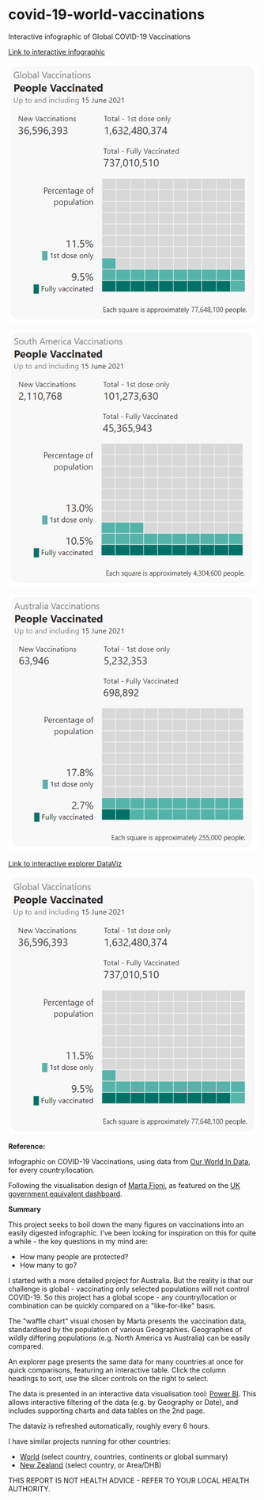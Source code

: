 # covid-19-world-vaccinations
Interactive infographic of Global COVID-19 Vaccinations

[Link to interactive infographic](https://app.powerbi.com/view?r=eyJrIjoiYjg2YWVhMzQtNzM1NC00OTRiLWI1OWMtNmMzYzViMTFjN2ZjIiwidCI6ImRjMWYwNGY1LWMxZTUtNDQyOS1hODEyLTU3OTNiZTQ1YmY5ZCIsImMiOjEwfQ%3D%3D)

[![Click to view and interact with the report](https://github.com/Mike-Honey/covid-19-world-vaccinations/raw/main/covid-19-world-vaccinations-Global.png)](https://app.powerbi.com/view?r=eyJrIjoiYjg2YWVhMzQtNzM1NC00OTRiLWI1OWMtNmMzYzViMTFjN2ZjIiwidCI6ImRjMWYwNGY1LWMxZTUtNDQyOS1hODEyLTU3OTNiZTQ1YmY5ZCIsImMiOjEwfQ%3D%3D)

[![Click to view and interact with the report](https://github.com/Mike-Honey/covid-19-world-vaccinations/raw/main/covid-19-world-vaccinations-South%20America.png)](https://app.powerbi.com/view?r=eyJrIjoiYjg2YWVhMzQtNzM1NC00OTRiLWI1OWMtNmMzYzViMTFjN2ZjIiwidCI6ImRjMWYwNGY1LWMxZTUtNDQyOS1hODEyLTU3OTNiZTQ1YmY5ZCIsImMiOjEwfQ%3D%3D)

[![Click to view and interact with the report](https://github.com/Mike-Honey/covid-19-world-vaccinations/raw/main/covid-19-world-vaccinations-Australia.png)](https://app.powerbi.com/view?r=eyJrIjoiYjg2YWVhMzQtNzM1NC00OTRiLWI1OWMtNmMzYzViMTFjN2ZjIiwidCI6ImRjMWYwNGY1LWMxZTUtNDQyOS1hODEyLTU3OTNiZTQ1YmY5ZCIsImMiOjEwfQ%3D%3D)

[Link to interactive explorer DataViz](https://app.powerbi.com/view?r=eyJrIjoiYjg2YWVhMzQtNzM1NC00OTRiLWI1OWMtNmMzYzViMTFjN2ZjIiwidCI6ImRjMWYwNGY1LWMxZTUtNDQyOS1hODEyLTU3OTNiZTQ1YmY5ZCIsImMiOjEwfQ%3D%3D&pageName=ReportSection858f47ca5126865dfc57)

[![Click to view and interact with the report](https://github.com/Mike-Honey/covid-19-world-vaccinations/raw/main/covid-19-world-vaccinations-Global.png)](https://app.powerbi.com/view?r=eyJrIjoiYjg2YWVhMzQtNzM1NC00OTRiLWI1OWMtNmMzYzViMTFjN2ZjIiwidCI6ImRjMWYwNGY1LWMxZTUtNDQyOS1hODEyLTU3OTNiZTQ1YmY5ZCIsImMiOjEwfQ%3D%3D&pageName=ReportSection858f47ca5126865dfc57)


**Reference:**

Infographic on COVID-19 Vaccinations, using data from [Our World In Data](https://ourworldindata.org/), for every country/location. 

Following the visualisation design of [Marta Fioni](https://twitter.com/martafioni), as featured on the [UK government equivalent dashboard](https://coronavirus.data.gov.uk/).

**Summary**

This project seeks to boil down the many figures on vaccinations into an easily digested infographic. I've been looking for inspiration on this for quite a while - the key questions in my mind are:
- How many people are protected?
- How many to go?

I started with a more detailed project for Australia. But the reality is that our challenge is global - vaccinating only selected populations will not control COVID-19. So this project has a global scope - any country/location or combination can be quickly compared on a "like-for-like" basis.

The "waffle chart" visual chosen by Marta presents the vaccination data, standardised by the population of various Geographies.  Geographies of wildly differing populations (e.g. North America vs Australia) can be easily compared.

An explorer page presents the same data for many countries at once for quick comparisons, featuring an interactive table.  Click the column headings to sort, use the slicer controls on the right to select.

The data is presented in an interactive data visualisation tool: [Power BI](https://powerbi.microsoft.com). This allows interactive filtering of the data (e.g. by Geography or Date), and includes supporting charts and data tables on the 2nd page.  

The dataviz is refreshed automatically, roughly every 6 hours. 

I have similar projects running for other countries:
 - [World](https://github.com/Mike-Honey/covid-19-world-vaccinations#readme) (select country, countries, continents or global summary)
 - [New Zealand](https://github.com/Mike-Honey/covid-19-nz-vaccinations#readme) (select country, or Area/DHB)


THIS REPORT IS NOT HEALTH ADVICE - REFER TO YOUR LOCAL HEALTH AUTHORITY.

